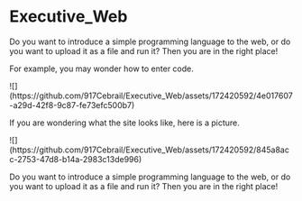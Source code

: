 # Executive_Web
<p>Do you want to introduce a simple programming language to the web, or do you want to upload it as a file and run it? Then you are in the right place!</p>
<p>For example, you may wonder how to enter code.</p>
![](https://github.com/917Cebrail/Executive_Web/assets/172420592/4e017607-a29d-42f8-9c87-fe73efc500b7)
<p>If you are wondering what the site looks like, here is a picture.</p>
![](https://github.com/917Cebrail/Executive_Web/assets/172420592/845a8acc-2753-47d8-b14a-2983c13de996)
<p>Do you want to introduce a simple programming language to the web, or do you want to upload it as a file and run it? Then you are in the right place!</p>

